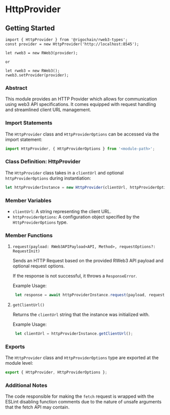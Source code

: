 # HttpProvider


## Getting Started
```Typscript
import { HttpProvider } from '@rigochain/rweb3-types';
const provider = new HttpProvider('http://localhost:8545');

let rweb3 = new RWeb3(provider);

or

let rweb3 = new RWeb3();
rweb3.setProvider(provider);
```

### Abstract

This module provides an HTTP Provider which allows for communication using web3 API specifications. It comes equipped with request handling and streamlined client URL management.

### Import Statements

The `HttpProvider` class and `HttpProviderOptions` can be accessed via the import statement:

```javascript
import HttpProvider, { HttpProviderOptions } from '<module-path>';
```

### Class Definition: HttpProvider

The `HttpProvider` class takes in a `clientUrl` and optional `httpProviderOptions` during instantiation:

```javascript
let httpProviderInstance = new HttpProvider(clientUrl, httpProviderOptions);
```

### Member Variables

- `clientUrl`: A string representing the client URL.
- `httpProviderOptions`: A configuration object specified by the `HttpProviderOptions` type.

### Member Functions

1. `request(payload: RWeb3APIPayload<API, Method>, requestOptions?: RequestInit)`

   Sends an HTTP Request based on the provided RWeb3 API payload and optional request options. 

   If the response is not successful, it throws a `ResponseError`.

   Example Usage:

   ```javascript
    let response = await httpProviderInstance.request(payload, requestOptions);
   ```

2. `getClientUrl()`

   Returns the `clientUrl` string that the instance was initialized with.

   Example Usage:

   ```javascript
    let clientUrl = httpProviderInstance.getClientUrl();
   ```

### Exports

The `HttpProvider` class and `HttpProviderOptions` type are exported at the module level:

```javascript
export { HttpProvider, HttpProviderOptions };
```

### Additional Notes

The code responsible for making the `fetch` request is wrapped with the ESLint disabling function comments due to the nature of unsafe arguments that the fetch API may contain.
